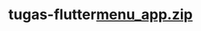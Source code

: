 # tugas-flutter[menu_app.zip](https://github.com/zaitutinara/tugas-flutter/files/10456458/menu_app.zip)

